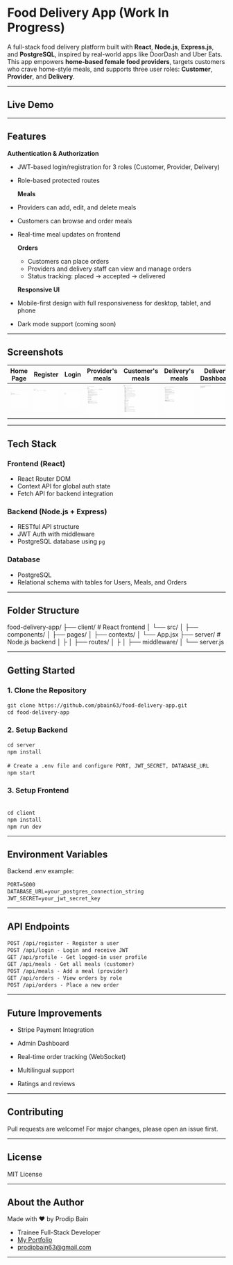 # Food Delivery App (Work In Progress)

A full-stack food delivery platform built with **React**, **Node.js**, **Express.js**, and **PostgreSQL**, inspired by real-world apps like DoorDash and Uber Eats. This app empowers **home-based female food providers**, targets customers who crave home-style meals, and supports three user roles: **Customer**, **Provider**, and **Delivery**.

---

## Live Demo

<!-- 🌐 [Live Frontend on Netlify](https://your-netlify-link.netlify.app)
🔙 [Live Backend on Render](https://your-backend-api.onrender.com) -->

---

## Features

**Authentication & Authorization**

- JWT-based login/registration for 3 roles (Customer, Provider, Delivery)
- Role-based protected routes

  **Meals**

- Providers can add, edit, and delete meals
- Customers can browse and order meals
- Real-time meal updates on frontend

  **Orders**

  - Customers can place orders
  - Providers and delivery staff can view and manage orders
  - Status tracking: placed → accepted → delivered

  **Responsive UI**

- Mobile-first design with full responsiveness for desktop, tablet, and phone
- Dark mode support (coming soon)

---

## Screenshots

| Home Page                                                  | Register                                                   | Login                                                | Provider's meals                                                          | Customer's meals                                                           | Delivery's meals                                                             | Delivery Dashboard                                                              |
| ---------------------------------------------------------- | ---------------------------------------------------------- | ---------------------------------------------------- | ------------------------------------------------------------------------- | -------------------------------------------------------------------------- | ---------------------------------------------------------------------------- | ------------------------------------------------------------------------------- |
| ![Home Page](client/public/screenshots/F-d-a-general.webp) | ![Register](client/public/screenshots/F-d-a-register.webp) | ![Login](client/public/screenshots/F-d-a-login.webp) | ![Provider's meals ](client/public/screenshots/F-d-a-provider-meals.webp) | ![Customer's  meals ](client/public/screenshots/F-d-a-customer-meals.webp) | ![ Delivery's meals ](client/public/screenshots/F-d-a-delivery%20meals.webp) | ![Delivery Dashboard ](client/public/screenshots/F-d-a-delivery-dashboard.webp) |

---

## Tech Stack

### Frontend (React)

- React Router DOM
- Context API for global auth state
- Fetch API for backend integration

### Backend (Node.js + Express)

- RESTful API structure
- JWT Auth with middleware
- PostgreSQL database using `pg`

### Database

- PostgreSQL
- Relational schema with tables for Users, Meals, and Orders

---

## Folder Structure

food-delivery-app/
├── client/ # React frontend
│ └── src/
│ ├── components/
│ ├── pages/
│ ├── contexts/
│ └── App.jsx
├── server/ # Node.js backend
│ ├
│ ├── routes/
│ ├
│ ├── middleware/
│ └── server.js

---

## Getting Started

### 1. Clone the Repository

```
git clone https://github.com/pbain63/food-delivery-app.git
cd food-delivery-app
```

### 2. Setup Backend

```
cd server
npm install

# Create a .env file and configure PORT, JWT_SECRET, DATABASE_URL
npm start
```

### 3. Setup Frontend

```

cd client
npm install
npm run dev
```

---

## Environment Variables

Backend .env example:

```
PORT=5000
DATABASE_URL=your_postgres_connection_string
JWT_SECRET=your_jwt_secret_key
```

---

## API Endpoints

```
POST /api/register - Register a user
POST /api/login - Login and receive JWT
GET /api/profile - Get logged-in user profile
GET /api/meals - Get all meals (customer)
POST /api/meals - Add a meal (provider)
GET /api/orders - View orders by role
POST /api/orders - Place a new order

```

---

## Future Improvements

- Stripe Payment Integration

- Admin Dashboard

- Real-time order tracking (WebSocket)

- Multilingual support

- Ratings and reviews

---

## Contributing

Pull requests are welcome! For major changes, please open an issue first.

---

## License

MIT License

---

## About the Author

Made with ❤️ by Prodip Bain

- Trainee Full-Stack Developer
- [My Portfolio](https://pbain63.github.io/portfolio)
- prodipbain63@gmail.com

---
